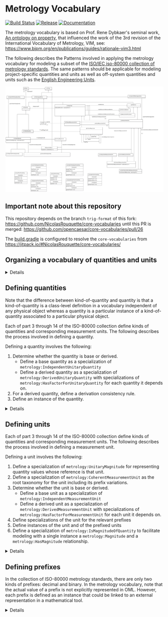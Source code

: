 # Metrology Vocabulary

[![Build Status](https://app.travis-ci.com/opencaesar/metrology-vocabularies.svg?branch=master)](https://app.travis-ci.com/github/opencaesar/metrology-vocabularies)
[![Release](https://img.shields.io/github/v/tag/opencaesar/metrology-vocabularies?label=release)](https://github.com/opencaesar/metrology-vocabularies/releases/latest)
[![Documentation](https://img.shields.io/badge/Documentation-HTML-orange)](https://opencaesar.github.io/metrology-vocabularies/) 

The metrology vocabulary is based on Prof. Rene Dybkaer's seminal work, [An ontology on property](http://ontology.iupac.org/), that influenced the work of the 3rd revision of the International Vocabulary of Metrology, VIM, see: https://www.bipm.org/en/publications/guides/rationale-vim3.html

The following describes the Patterns involved in applying the metrology vocabulary for modeling a subset of 
the [ISO/IEC iso-80000 collection of metrology standards](https://en.wikipedia.org/wiki/ISO/IEC_80000).
The same patterns should be applicable for modeling project-specific quantities and units as well as off-system quantities and units such as 
the [English Engineering Units](https://en.wikipedia.org/wiki/English_Engineering_Units).

![](diagrams/Metrology.png)

## Important note about this repository

This repository depends on the branch `trig-format` of this fork: https://github.com/NicolasRouquette/core-vocabularies
until this PR is merged: https://github.com/opencaesar/core-vocabularies/pull/26

The [build.gradle](build.gradle) is configured to resolve the `core-vocabularies` from https://jitpack.io/#NicolasRouquette/core-vocabularies/

## Organizing a vocabulary of quantities and units

<details>
<summary>Details</summary>

Organizing a vocabulary of quantities and units involves several OML files as described below:

1) Defining an OML vocabulary of units.

   Note that typically, a vocabulary of quantities depends on other vocabularies of quantities.
   For example, ISO-80000-4 depends on ISO-80000-3. This dependence is reflected in OML as extensions.

   Example: [src/oml/iso.org/iso-80000-4-units.oml](src/oml/iso.org/iso-80000-4-units.oml)

   For guidance, see Steps 1-4 in [Defining units](#defining-units).

2) Defining an OML vocabulary of quantities extending the vocabulary of units.

   Note that typically, a vocabulary of quantities depends on other vocabularies of quantities.
   For example, ISO-80000-4 depends on ISO-80000-3. This dependence is reflected in OML as extensions.

   Example: [src/oml/iso.org/iso-80000-4-quantities.oml](src/oml/iso.org/iso-80000-4-quantities.oml)

   For guidance, see Step 1 in [Defining quantities](#defining-quantities).

3) Defining an OML vocabulary of quantity derivation consistency rules extending the vocabulary of quantities.

   If the vocabulary of quantities depends on another vocabulary of quantities,
   then there should be an extension to the other vocabulary
   of quantity derivation consistency rules.

   Example: [src/oml/iso.org/iso-80000-4-derivation-consistency.oml](src/oml/iso.org/iso-80000-4-derivation-consistency.oml)

   For guidance, see Step 2 in [Defining quantities](#defining-quantities).

4) Defining an OML description for instances of the quantities, units and additions to the international systems of quantities and units, as applicable.
   
   Example: [src/oml/iso.org/iso-80000-4-instances.oml](src/oml/iso.org/iso-80000-4-instances.oml)

   For guidance, see Step 3 in [Defining quantities](#defining-quantities) and Step 5 in [Defining units](#defining-units).

5) Defining an OML vocabulary of quantity values extending the vocabulary of units and the description of instances.

   Example: [src/oml/iso.org/iso-80000-4-magnitudes.oml](src/oml/iso.org/iso-80000-4-magnitudes.oml)

   For guidance, see Step 6 [Defining units](#defining-units).

</details>


## Defining quantities

Note that the difference between kind-of-quantity and quantity is that a kind-of-quantity is a class-level definition in a vocabulary independent of any physical object whereas a quantity is a particular instance of a kind-of-quantity associated to a particular physical object.

Each of part 3 through 14 of the ISO-80000 collection define kinds of quantities and corresponding measurement units. The following describes the process involved in defining a quantity.

Defining a quantity involves the following:
1) Determine whether the quantity is base or derived.
   * Define a base quantity as a specialization of `metrology:IndependentUnitaryQuantity`
   * Define a derived quantity as a specialization of `metrology:DerivedUnitaryQuantity` with 
  specializations of `metrology:HasFactorForUnitaryQuantity` for each quantity it depends on.
2) For a derived quantity, define a derivation consistency rule.
3) Define an instance of the quantity.

<details>
<summary>Details</summary>

Determine whether the quantity is a base or derived quantity in
the ISO-80000 system of quantities. See [ISO-80000-1:2009 section 3.7](https://www.iso.org/obp/ui/#iso:std:iso:80000:-1:ed-1:v1:en) 

### Step 1: Defining a base quantity

<details>
<summary>Details</summary>

Note that, by definition, every base quantity has a dimension different than 1;
this is conveyed in the metrology vocabulary with the boolean property `metrology:isDimensionlessQuantity`.

Use the following as an example from [src/oml/iso.org/iso-80000-3-quantities.oml](../src/oml/iso.org/iso-80000-3-quantities.oml).

Given the following definition from [ISO-80000-3:2019](https://www.iso.org/obp/ui/#iso:std:iso:80000:-3:ed-2:v1:en), here is the corresponding definition using the metrology vocabulary:

```oml
@dc:source "https://www.iso.org/obp/ui/#iso:std:iso:80000:-3:ed-2:v1:en"
vocabulary <http://iso.org/iso-80000-3-quantities> with # as iso-80000-3-quantities {
    extends <http://iso.org/iso-80000-3-units>

    @dc:source "3-1.1"
    concept ^length :> metrology:IndependentUnitaryQuantity [
        restricts scalar property metrology:isDimensionlessQuantity to "false"^^xsd:boolean
        restricts all relation metrology:hasMagnitude to iso-80000-3-units:LengthMagnitude 
    ]

    ...
}
```

The last restriction above says that the `metrology:hasMagnitude` of every `80000-3-quantities:length` must
be a `metrology:Magnitude` whose `metrology:hasReferenceToMeasurementUnit` must be a `metrology:MeasurementUnit` that is a `80000-3-units:LengthMagnitude`.

</details>

### Step 2: Defining a derived quantity

<details>
<summary>Details</summary>

A derived quantity is defined as the product of other quantities raised to a rational exponent.
This is a dimensional relationship that enables calculating the effective dimension of every quantity
in a system of quantities. Note that this dimensional relationship between a derived quantity
and its factored quantities can be very different than the mathematical relationship for 
the same derived quantity as explained in the notion of quantity dimension 
in [ISO-80000-1:2009, 3.7](https://www.iso.org/obp/ui/#iso:std:iso:80000:-1:ed-1:v1:en).


Note when defining a derived quantity with `metrology:isDimensionlessQuantity=true`,
it is important to retain the non-simplified product factors in order to preserve 
the metrological provenance of this derived quantity with respect to other quantities.
Without this provenance, all dimensionless quantities would be equivalent to each other,
which is absurd in metrology. Consider for example, efficiency in mechanics (ISO-80000-4:2019, 4.29) and
relative humidity in thermodynamics (ISO-80000-5:2019, 5.33) are both dimensionless quantities but they 
are clearly not equivalent to each other.

Use the following as an example from [src/oml/iso.org/iso-80000-4-quantities.oml](../src/oml/iso.org/iso-80000-4-quantities.oml).

Given the following definition from [ISO-80000-4:2019](https://www.iso.org/obp/ui/#iso:std:iso:80000:-4:ed-2:v1:en), here is the corresponding definition using the metrology vocabulary.
Notice the difference between the mathematical equation of impulse and 
the corresponding quantity dimension formula as a product of quantities raised to a rational exponent.
It is unfortunate that the ISO-80000 standards lack clear guidance about converting
mathematical formulas into corresponding dimension formulas.

```oml
@dc:source "https://www.iso.org/obp/ui/#iso:std:iso:80000:-4:ed-2:v1:en"
vocabulary <http://iso.org/iso-80000-4-quantities> with # as iso-80000-4-quantities {
    extends <http://iso.org/iso-80000-4-units>
    extends <http://iso.org/iso-80000-3-quantities>
  
    ...

    @dc:source "4-10"
    concept impulse :> metrology:DerivedUnitaryQuantity [
        restricts scalar property metrology:isDimensionlessQuantity to "false"^^xsd:boolean
        restricts all relation  metrology:hasMagnitude to iso-80000-4-units:ForceMagnitude
    ]
    
    relation entity impulse-of-force :> metrology:HasFactorForUnitaryQuantity [
        from impulse
        to force
        forward impulse-of-force-forward
        functional
        restricts scalar property metrology:exponent to "1/1"^^owl:rational
    ]

    relation entity impulse-of-duration :> metrology:HasFactorForUnitaryQuantity [
        from impulse
        to iso-80000-3-quantities:duration
        forward impulse-of-duration-forward
        functional
        restricts scalar property metrology:exponent to "1/1"^^owl:rational
    ]

    ...
}
```

Note that it is possible to define the factors for a derived unitary quantity in terms of unitary magnitudes instead of unitary quantities.
This capability is useful for defining, for example, quotient rational derived unitary quantities (see [Ontology on Property](https://ontology.iupac.org/wp-content/uploads/2016/01/ontology-on-Property-Division-VII.pdf), definition 13.12.3, page 132).

</details>

### Step 3: Defining a derived quantity consistency rule

<details>
<summary>Details</summary>

A derivation consistency rule facilitates detecting incorrect usage of 
derived quantities with respect to its dependency on other quantities.

For example, deriving the velocity of a vehicle based on the position-vector of something else.

Use the following as an example from [src/oml/iso.org/iso-80000-3-derivation-consistency.oml](../src/oml/iso.org/iso-80000-3-derivation-consistency.oml).

```oml
@dc:description "Optional consistency rules to enforce that derived quantities are about the same object as the objects of their quantity factors."
vocabulary <http://iso.org/iso-80000-3-derivation-consistency> with # as iso-80000-3-derivation-consistency {
  extends <http://iso.org/iso-80000-3-quantities>

  ...

  @dc:description "
  If a velocity, x, is derived from a position-vector, y, and a duration, z,
  then x, y, and z must be quantities of the same object."
  rule velocity-derivation-consistency [
    // x is the velocity quantity of an object, xo.
    metrology:Object(xo) ^
    metrology:Quantity(x) ^
    metrology:isQuantityOf(x,xo) ^
    iso-80000-3-quantities:velocity(x) ^

    // y is the position-vector quantity of an object, yo.
    metrology:Object(yo) ^
    metrology:Quantity(y) ^
    metrology:isQuantityOf(y,yo) ^
    iso-80000-3-quantities:position-vector(y) ^

    // z is the duration quantity of an object, zo.
    metrology:Object(zo) ^
    metrology:Quantity(z) ^
    metrology:isQuantityOf(z,zo) ^
    iso-80000-3-quantities:duration(z) ^

    // if there is a dimensional calculus constraint relating x as a derived from y and z
    iso-80000-3-quantities:velocity-of-position-vector-forward(x,y) ^
    iso-80000-3-quantities:velocity-of-duration-forward(x,z)
  
    ->

    // then all the quantities must be of the same object.
    sameAs(xo,yo) ^ sameAs(xo,zo)
  ]

  ...
}
```

In practice, it is helpful to use SPARQL rules to find consistent and inconsistent instances of
derived quantities. For example, see [src/sparql/velocity-consistent-derivation.sparql](src/sparql/velocity-consistent-derivation.sparql) and [src/sparql/velocity-inconsistent-derivation.sparql](src/sparql/velocity-inconsistent-derivation.sparql).

</details>

### Step 4: Defining instances

Note that such instances are kind-of-quantities in the sense of Prof. Dybkaer's ontology
because they are unrelated to any `metrology:Object`.

Where applicable, it is important to record whether a quantity is included in the International System of Quantities.

<details>
<summary>Details</summary>

Use the following as an example from [src/oml/iso.org/iso-80000-3-instances.oml](../src/oml/iso.org/iso-80000-3-instances.oml).

```oml
description <http://iso.org/iso-80000-3-instances> with # as iso-80000-3-instances {
  uses <http://iso.org/iso-80000-3-quantities>

  @dc:source "3-1"
  ci ^length : iso-80000-3-quantities:length

  ri systemOfQuantities-length : metrology:SystemHasUnitaryQuantity [
    from iso-80000-instances:systemOfQuantities
    to ^length
    metrology:isBaseQuantity "true"^^xsd:boolean
  ]

  ...

  @dc:source "3-10"
  ci velocity : iso-80000-3-quantities:velocity

  ri systemOfQuantities-velocity : metrology:SystemHasUnitaryQuantity [
    from iso-80000-instances:systemOfQuantities
    to velocity
    metrology:isBaseQuantity "false"^^xsd:boolean
  ]

  ...
}
```

</details>

</details>

## Defining units

Each of part 3 through 14 of the ISO-80000 collection define kinds of quantities and corresponding measurement units. The following describes the process involved in defining a measurement unit.

Defining a unit involves the following:
1) Define a specialization of `metrology:UnitaryMagnitude` for representing quantity values whose reference is that unit.
2) Define a specialization of `metrology:CoherentMeasurementUnit` as the root taxonomy for the unit including its prefix variations.
3) Determine whether the unit is base or derived.
   * Define a base unit as a specialization of `metrology:IndependentMeasurementUnit`
   * Define a derived unit as a specialization of `metrology:DerivedMeasurementUnit` with 
  specializations of `metrology:HasFactorForMeasurementUnit` for each unit it depends on.
4) Define specializations of the unit for the relevant prefixes
5) Define instances of the unit and of the prefixed units
6) Define a specialization of `metrology:IsMagnitudeOfQuantity` to facilitate modeling with a single instance a `metrology:Magnitude` and a `metrology:HasMagnitude` relationship.

<details>
<summary>Details</summary>

### Steps 1-4: Defining a base unit

<details>
<summary>Details</summary>

Use the following as an example from [src/oml/iso.org/iso-80000-3-units.oml](../src/oml/iso.org/iso-80000-3-units.oml).

Given the following definition from [ISO-80000-3:2019](https://www.iso.org/obp/ui/#iso:std:iso:80000:-3:ed-2:v1:en), here is the corresponding definition using the metrology vocabulary:

```oml
@dc:source "https://www.iso.org/obp/ui/#iso:std:iso:80000:-3:ed-2:v1:en"
vocabulary <http://iso.org/iso-80000-3-units> with # as iso-80000-3-units {
    extends <http://iupac.org/metrology>
    uses <http://iso.org/iso-80000-1>

    -- step 1
    aspect LengthMagnitude :> metrology:UnitaryMagnitude [
        restricts all relation metrology:hasReferenceToMeasurementUnit to UnitOfLength
    ]
    
    -- step 2
    @dc:source "3-1"
    concept UnitOfLength :> metrology:CoherentMeasurementUnit [
        restricts scalar property metrology:isDimensionlessMeasurementUnit to "false"^^xsd:boolean
    ]

    -- step 3
    concept metre :> UnitOfLength, metrology:IndependentMeasurementUnit

    -- step 4
    concept kilometre :> UnitOfLength, metrology:PrefixedMeasurementUnit [
        restricts relation metrology:hasPrefix to iso-80000-1:kilo
    ]
}
```

</details>

### Steps 1-4: Defining a derived unit

<details>
<summary>Details</summary>

Use the following as an example from [src/oml/iso.org/iso-80000-4-units.oml](../src/oml/iso.org/iso-80000-4-units.oml).


Given the following definition from [ISO-80000-4:2019](https://www.iso.org/obp/ui/#iso:std:iso:80000:-4:ed-2:v1:en):

![](80000-4-impulse-newton-second.png)

Here is the corresponding definition using the metrology vocabulary:

```oml
@dc:source "https://www.iso.org/obp/ui/#iso:std:iso:80000:-4:ed-2:v1:en"
vocabulary <http://iso.org/iso-80000-4-units> with # as iso-80000-4-units {
    extends <http://iso.org/iso-80000-3-units>
    uses <http://iso.org/iso-80000-1>
  
    ...

    -- step 1
    aspect ImpulseMagnitude :> metrology:UnitaryMagnitude [
        restricts all relation metrology:hasReferenceToMeasurementUnit to UnitOfImpulse
    ]

    -- step 2
    @dc:source "4-10"
    concept UnitOfImpulse :> metrology:CoherentMeasurementUnit [
        restricts scalar property metrology:isDimensionlessMeasurementUnit to "false"^^xsd:boolean
    ]

    -- step 3
    concept newton-second :> UnitOfImpulse, metrology:DerivedMeasurementUnit 

    relation entity newton-second-of-newton :> metrology:HasFactorForMeasurementUnit [
        from newton-second
        to newton
        forward newton-second-of-newton-factor
        restricts scalar property metrology:exponent to "1/1"^^owl:rational
    ]

    relation entity newton-second-of-second :> metrology:HasFactorForMeasurementUnit [
        from newton-second
        to iso-80000-3-units:metre-per-second
        forward newton-second-of-second-factor
        restricts scalar property metrology:exponent to "1/1"^^owl:rational
    ]

    -- step 4
    concept newton-millisecond :> UnitOfImpulse, metrology:DerivedMeasurementUnit 

    relation entity newton-millisecond-of-newton :> metrology:HasFactorForMeasurementUnit [
        from newton-millisecond
        to newton
        forward newton-millisecond-of-newton-factor
        restricts scalar property metrology:exponent to "1/1"^^owl:rational
    ]

    relation entity newton-millisecond-of-millisecond :> metrology:HasFactorForMeasurementUnit [
        from newton-millisecond
        to iso-80000-3-units:millisecond
        forward newton-millisecond-of-millisecond-factor
        restricts scalar property metrology:exponent to "1/1"^^owl:rational
    ]

    ...
}
```

</details>

### Step 5: Defining instances

<details>
<summary>Details</summary>

Use the following as an example from [src/oml/iso.org/iso-80000-3-instances.oml](../src/oml/iso.org/iso-80000-3-instances.oml).


```oml
description <http://iso.org/iso-80000-3-instances> with # as iso-80000-3-instances {
  uses <http://iso.org/iso-80000-3-quantities>

  @dc:source "3-1"
  ci metre : iso-80000-3-units:metre
 
  ci kilometre : iso-80000-3-units:kilometre


  @dc:source "3-10"
  ci metre-per-second : iso-80000-3-units:metre-per-second

  ci kilometre-per-second : iso-80000-3-units:kilometre-per-second
```

</details>

### Step 6: Defining convenience quantity magnitudes

<details>
<summary>Details</summary>

Use the following as an example from [src/oml/iso.org/iso-80000-3-magnitudes.oml](../src/oml/iso.org/iso-80000-3-magnitudes.oml).

```oml
@dc:description "This vocabulary provides convenience specializations of metrology:UnitaryMagnitude
as concepts for every metrology:MeasurementUnit defined in http://iso.org/iso-80000-3-units.

Note that this vocabulary reflects an opinionated usage of metrology:UnitaryMagnitude
as an OML concept and does not exclude in any way other possible usages."
vocabulary <http://iso.org/iso-80000-3-magnitudes> with # as iso-80000-3-magnitudes {
  extends <http://iupac.org/metrology>
  extends <http://iso.org/iso-80000-3-units>
  uses <http://iso.org/iso-80000-3-instances>

  relation entity metre-magnitude :> metrology:IsMagnitudeOfQuantity, iso-80000-3-units:LengthMagnitude [
     from metrology:UnitaryQuantity
     to metre-magnitude
     forward hasMetreMagnitude
     restricts relation metrology:hasReferenceToMeasurementUnit to iso-80000-3-instances:metre
  ]

  relation entity kilometre-magnitude :> metrology:IsMagnitudeOfQuantity, iso-80000-3-units:LengthMagnitude [
     from metrology:UnitaryQuantity
     to kilometre-magnitude
     forward hasKilometreMagnitude
     restricts relation metrology:hasReferenceToMeasurementUnit to iso-80000-3-instances:kilometre
  ]

  ...

    relation entity metre-per-second-magnitude :> metrology:IsMagnitudeOfQuantity, iso-80000-3-units:VelocityMagnitude [
     from metrology:UnitaryQuantity
     to metre-per-second-magnitude
     forward hasMetrePer-SecondMagnitude
     restricts relation metrology:hasReferenceToMeasurementUnit to iso-80000-3-instances:metre-per-second
  ]

  relation entity kilometre-per-second-magnitude :> metrology:IsMagnitudeOfQuantity, iso-80000-3-units:VelocityMagnitude [
     from metrology:UnitaryQuantity
     to kilometre-per-second-magnitude
     forward hasKilometrePerSecondMagnitude
     restricts relation metrology:hasReferenceToMeasurementUnit to iso-80000-3-instances:kilometre-per-second
  ]

  ...
}
```

</details>

</details>

## Defining prefixes

In the collection of ISO-80000 metrology standards, there are only two kinds of prefixes: decimal and binary.
In the metrology vocabulary, note that the actual value of a prefix is not explicitly represented in OML.
However, each prefix is defined as an instance that could be linked to an external representation in a mathematical tool.

<details>
<summary>Details</summary>

Use the following as an example from [src/oml/iso.org/iso-80000-1-decimalPrefix.oml](../src/oml/iso.org/iso-80000-1-decimalPrefix.oml):

```oml
vocabulary <http://iso.org/iso-80000-1-decimalPrefix> with # as iso-80000-1-decimalPrefix {
    extends <http://iupac.org/metrology>

    concept DecimalPrefix :> metrology:Prefix
}
```

and from [src/oml/iso.org/iso-80000-1.oml](../src/oml/iso.org/iso-80000-1.oml):

```oml
description <http://iso.org/iso-80000-1> with # as iso-80000-1 {
    uses <http://iso.org/iso-80000-1-decimalPrefix>

    @dc:description "10^24"
    ci yotta : iso-80000-1-decimalPrefix:DecimalPrefix

    ...

    @dc:description "10^3"
    ci kilo : iso-80000-1-decimalPrefix:DecimalPrefix

    @dc:description "10^2"
    ci hecto : iso-80000-1-decimalPrefix:DecimalPrefix

    @dc:description "10^1"
    ci deca : iso-80000-1-decimalPrefix:DecimalPrefix

    @dc:description "10^-1"
    ci deci : iso-80000-1-decimalPrefix:DecimalPrefix

    ...

    @dc:description "10^-24"
    ci yocto : iso-80000-1-decimalPrefix:DecimalPrefix

}
```

</details>

</details>